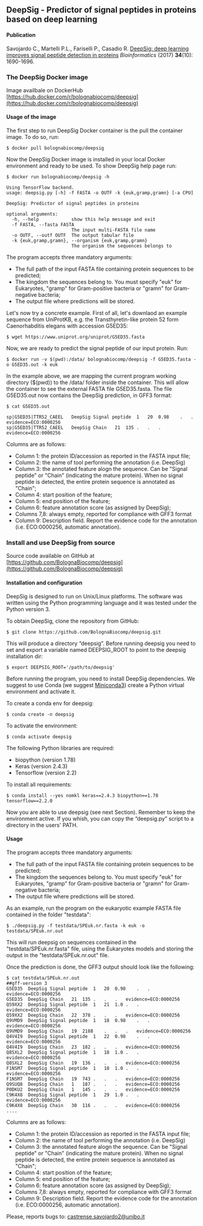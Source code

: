 ## DeepSig - Predictor of signal peptides in proteins based on deep learning

#### Publication

Savojardo C., Martelli P.L., Fariselli P., Casadio R. [DeepSig: deep learning improves signal peptide detection in proteins](https://academic.oup.com/bioinformatics/advance-article/doi/10.1093/bioinformatics/btx818/4769493) *Bioinformatics* (2017) **34**(10): 1690-1696.

### The DeepSig Docker image

Image availbale on DockerHub [https://hub.docker.com/r/bolognabiocomp/deepsig](https://hub.docker.com/r/bolognabiocomp/deepsig)

#### Usage of the image

The first step to run DeepSig Docker container is the pull the container image. To do so, run:

```
$ docker pull bolognabiocomp/deepsig
```

Now the DeepSig Docker image is installed in your local Docker environment and ready to be used. To show DeepSig help page run:

```
$ docker run bolognabiocomp/deepsig -h

Using TensorFlow backend.
usage: deepsig.py [-h] -f FASTA -o OUTF -k {euk,gramp,gramn} [-a CPU]

DeepSig: Predictor of signal peptides in proteins

optional arguments:
  -h, --help            show this help message and exit
  -f FASTA, --fasta FASTA
                        The input multi-FASTA file name
  -o OUTF, --outf OUTF  The output tabular file
  -k {euk,gramp,gramn}, --organism {euk,gramp,gramn}
                        The organism the sequences belongs to
```
The program accepts three mandatory arguments:
- The full path of the input FASTA file containing protein sequences to be predicted;
- The kingdom the sequences belong to. You must specify "euk" for Eukaryotes, "gramp" for Gram-positive bacteria or "gramn" for Gram-negative bacteria;
- The output file where predictions will be stored.

Let's now try a concrete example. First of all, let's downlaod an example sequence from UniProtKB, e.g. the Transthyretin-like protein 52 form Caenorhabditis elegans with accession G5ED35:

```
$ wget https://www.uniprot.org/uniprot/G5ED35.fasta
```

Now, we are ready to predict the signal peptide of our input protein. Run:

```
$ docker run -v $(pwd):/data/ bolognabiocomp/deepsig -f G5ED35.fasta -o G5ED35.out -k euk
```

In the example above, we are mapping the current program working directory ($(pwd)) to the /data/ folder inside the container. This will allow the container to see the external FASTA file G5ED35.fasta.
The file G5ED35.out now contains the DeepSig prediction, in GFF3 format:
```
$ cat G5ED35.out

sp|G5ED35|TTR52_CAEEL	DeepSig	Signal peptide	1	20	0.98	.	.	evidence=ECO:0000256
sp|G5ED35|TTR52_CAEEL	DeepSig	Chain	21	135	.	.	.	evidence=ECO:0000256

```
Columns are as follows:
- Column 1: the protein ID/accession as reported in the FASTA input file;
- Column 2: the name of tool performing the annotation (i.e. DeepSig)
- Column 3: the annotated feature alogn the sequence. Can be "Signal peptide" or "Chain" (indicating the mature protein). When no signal peptide is detected, the entire protein sequence is annotated as "Chain";
- Column 4: start position of the feature;
- Column 5: end position of the feature;
- Column 6: feature annotation score (as assigned by DeepSig);
- Columns 7,8: always empty, reported for compliance with GFF3 format
- Column 9: Description field. Report the evidence code for the annotation (i.e. ECO:0000256, automatic annotation).

### Install and use DeepSig from source

Source code available on GitHub at [https://github.com/BolognaBiocomp/deepsig](https://github.com/BolognaBiocomp/deepsig)

#### Installation and configuration

DeepSig is designed to run on Unix/Linux platforms. The software was written using the Python programming language and it was tested under the Python version 3.

To obtain DeepSig, clone the repository from GitHub:

```
$ git clone https://github.com/BolognaBiocomp/deepsig.git
```

This will produce a directory “deepsig”. Before running deepsig you need to set and export a variable named DEEPSIG_ROOT to point to the deepsig installation dir:
```
$ export DEEPSIG_ROOT='/path/to/deepsig'
```

Before running the program, you need to install DeepSig dependencies. We suggest to use Conda (we suggest [Miniconda3](https://docs.conda.io/en/latest/miniconda.html)) create a Python virtual environment and activate it.

To create a conda env for deepsig:

```
$ conda create -n deepsig
```
To activate the environment:

```
$ conda activate deepsig
```

The following Python libraries are required:

- biopython (version 1.78)
- Keras (version 2.4.3)
- Tensorflow (version 2.2)

To install all requirements:

```
$ conda install --yes nomkl keras==2.4.3 biopython==1.78 tensorflow==2.2.0
```

Now you are able to use deepsig (see next Section). Remember to keep the environment active.
If you whish, you can copy the “deepsig.py” script to a directory in the users' PATH.

#### Usage

The program accepts three mandatory arguments:

- The full path of the input FASTA file containing protein sequences to be predicted;
- The kingdom the sequences belong to. You must specify "euk" for Eukaryotes, "gramp" for Gram-positive bacteria or "gramn" for Gram-negative bacteria;
- The output file where predictions will be stored.

As an example, run the program on the eukaryotic example FASTA file contained in the folder "testdata":

```
$ ./deepsig.py -f testdata/SPEuk.nr.fasta -k euk -o testdata/SPEuk.nr.out
```

This will run deepsig on sequences contained in the "testdata/SPEuk.nr.fasta" file, using the Eukaryotes models and storing the output in the "testdata/SPEuk.nr.out" file.

Once the prediction is done, the GFF3 output should look like the following:

```
$ cat testdata/SPEuk.nr.out
##gff-version 3
G5ED35	DeepSig	Signal peptide	1	20	0.98	.	.	evidence=ECO:0000256
G5ED35	DeepSig	Chain	21	135	.	.	.	evidence=ECO:0000256
Q59XX2	DeepSig	Signal peptide	1	21	1.0	.	.	evidence=ECO:0000256
Q59XX2	DeepSig	Chain	22	378	.	.	.	evidence=ECO:0000256
Q9VMD9	DeepSig	Signal peptide	1	18	0.98	.	.	evidence=ECO:0000256
Q9VMD9	DeepSig	Chain	19	2188	.	.	.	evidence=ECO:0000256
Q4V4I9	DeepSig	Signal peptide	1	22	0.98	.	.	evidence=ECO:0000256
Q4V4I9	DeepSig	Chain	23	182	.	.	.	evidence=ECO:0000256
Q8SXL2	DeepSig	Signal peptide	1	18	1.0	.	.	evidence=ECO:0000256
Q8SXL2	DeepSig	Chain	19	136	.	.	.	evidence=ECO:0000256
F1NSM7	DeepSig	Signal peptide	1	18	1.0	.	.	evidence=ECO:0000256
F1NSM7	DeepSig	Chain	19	743	.	.	.	evidence=ECO:0000256
Q9SUQ8	DeepSig	Chain	1	187	.	.	.	evidence=ECO:0000256
P0DKU2	DeepSig	Chain	1	145	.	.	.	evidence=ECO:0000256
C9K4X8	DeepSig	Signal peptide	1	29	1.0	.	.	evidence=ECO:0000256
C9K4X8	DeepSig	Chain	30	116	.	.	.	evidence=ECO:0000256
....
```
Columns are as follows:
- Column 1: the protein ID/accession as reported in the FASTA input file;
- Column 2: the name of tool performing the annotation (i.e. DeepSig)
- Column 3: the annotated feature alogn the sequence. Can be "Signal peptide" or "Chain" (indicating the mature protein). When no signal peptide is detected, the entire protein sequence is annotated as "Chain";
- Column 4: start position of the feature;
- Column 5: end position of the feature;
- Column 6: feature annotation score (as assigned by DeepSig);
- Columns 7,8: always empty, reported for compliance with GFF3 format
- Column 9: Description field. Report the evidence code for the annotation (i.e. ECO:0000256, automatic annotation).

Please, reports bugs to: castrense.savojardo2@unibo.it
